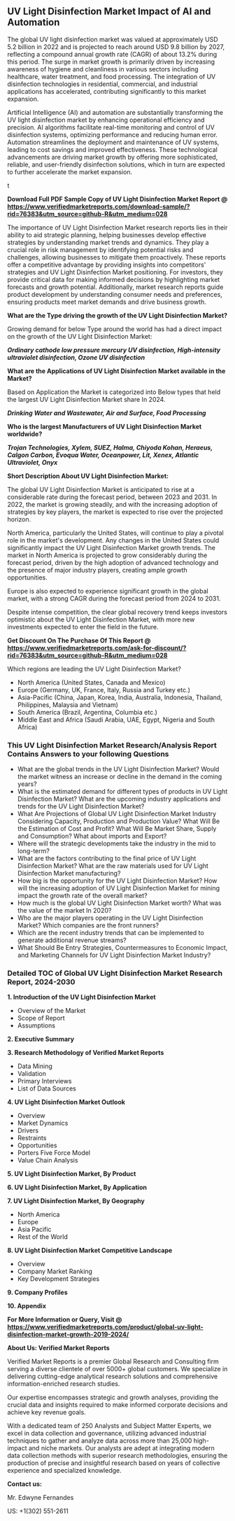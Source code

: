 <h2>UV Light Disinfection Market Impact of AI and Automation</h2><p>The global UV light disinfection market was valued at approximately USD 5.2 billion in 2022 and is projected to reach around USD 9.8 billion by 2027, reflecting a compound annual growth rate (CAGR) of about 13.2% during this period. The surge in market growth is primarily driven by increasing awareness of hygiene and cleanliness in various sectors including healthcare, water treatment, and food processing. The integration of UV disinfection technologies in residential, commercial, and industrial applications has accelerated, contributing significantly to this market expansion.</p><p>Artificial Intelligence (AI) and automation are substantially transforming the UV light disinfection market by enhancing operational efficiency and precision. AI algorithms facilitate real-time monitoring and control of UV disinfection systems, optimizing performance and reducing human error. Automation streamlines the deployment and maintenance of UV systems, leading to cost savings and improved effectiveness. These technological advancements are driving market growth by offering more sophisticated, reliable, and user-friendly disinfection solutions, which in turn are expected to further accelerate the market expansion.</p>t</p><p id="" class=""><strong>Download Full PDF Sample Copy of UV Light Disinfection Market Report @ <a href="https://www.verifiedmarketreports.com/download-sample/?rid=76383&utm_source=github-R&utm_medium=028" target="_blank">https://www.verifiedmarketreports.com/download-sample/?rid=76383&utm_source=github-R&utm_medium=028</a></strong></p><p>The importance of&nbsp;UV Light Disinfection Market research reports lies in their ability to aid strategic planning, helping businesses develop effective strategies by understanding market trends and dynamics. They play a crucial role in risk management by identifying potential risks and challenges, allowing businesses to mitigate them proactively. These reports offer a competitive advantage by providing insights into competitors' strategies and UV Light Disinfection Market positioning. For investors, they provide critical data for making informed decisions by highlighting market forecasts and growth potential. Additionally, market research reports guide product development by understanding consumer needs and preferences, ensuring products meet market demands and drive business growth.</p><p><strong>What are the&nbsp;Type driving the growth of the UV Light Disinfection Market?</strong></p><p id="" class="">Growing demand for below Type around the world has had a direct impact on the growth of the UV Light Disinfection Market:</p><em><strong>Ordinary cathode low pressure mercury UV disinfection, High-intensity ultraviolet disinfection, Ozone UV disinfection</strong></em></p><strong>What are the&nbsp;Applications&nbsp;of UV Light Disinfection Market available in the Market?</strong></p><p id="" class="">Based on Application the Market is categorized into Below types that held the largest UV Light Disinfection Market share In 2024.</p><em><strong>Drinking Water and Wastewater, Air and Surface, Food Processing</strong></em></p><strong>Who is the largest Manufacturers of UV Light Disinfection Market worldwide?</strong></p><p><em><strong>Trojan Technologies, Xylem, SUEZ, Halma, Chiyoda Kohan, Heraeus, Calgon Carbon, Evoqua Water, Oceanpower, Lit, Xenex, Atlantic Ultraviolet, Onyx</strong></em></p><p id="" class=""><strong>Short Description About UV Light Disinfection Market:</strong></p><p>The global UV Light Disinfection Market is anticipated to rise at a considerable rate during the forecast period, between 2023 and 2031. In 2022, the market is growing steadily, and with the increasing adoption of strategies by key players, the market is expected to rise over the projected horizon.</p><p>North America, particularly the United States, will continue to play a pivotal role in the market's development. Any changes in the United States could significantly impact the UV Light Disinfection Market growth trends. The market in North America is projected to grow considerably during the forecast period, driven by the high adoption of advanced technology and the presence of major industry players, creating ample growth opportunities.</p><p>Europe is also expected to experience significant growth in the global market, with a strong CAGR during the forecast period from 2024 to 2031.</p><p>Despite intense competition, the clear global recovery trend keeps investors optimistic about the UV Light Disinfection Market, with more new investments expected to enter the field in the future.</p><p id="" class=""><strong>Get Discount On The Purchase Of This Report @ <a href="https://www.verifiedmarketreports.com/ask-for-discount/?rid=76383&utm_source=github-R&utm_medium=028" target="_blank">https://www.verifiedmarketreports.com/ask-for-discount/?rid=76383&utm_source=github-R&utm_medium=028</a></strong></p>Which regions are leading the UV Light Disinfection Market?</p><ul><li>North America (United States, Canada and Mexico)</li><li>Europe (Germany, UK, France, Italy, Russia and Turkey etc.)</li><li>Asia-Pacific (China, Japan, Korea, India, Australia, Indonesia, Thailand, Philippines, Malaysia and Vietnam)</li><li>South America (Brazil, Argentina, Columbia etc.)</li><li>Middle East and Africa (Saudi Arabia, UAE, Egypt, Nigeria and South Africa)</li></ul><h3 id="" class="">This UV Light Disinfection Market Research/Analysis Report Contains Answers to your following Questions</h3><ul><li>What are the global trends in the UV Light Disinfection Market? Would the market witness an increase or decline in the demand in the coming years?</li><li>What is the estimated demand for different types of products in UV Light Disinfection Market? What are the upcoming industry applications and trends for the UV Light Disinfection Market?</li><li>What Are Projections of Global UV Light Disinfection Market Industry Considering Capacity, Production and Production Value? What Will Be the Estimation of Cost and Profit? What Will Be Market Share, Supply and Consumption? What about imports and Export?</li><li>Where will the strategic developments take the industry in the mid to long-term?</li><li>What are the factors contributing to the final price of UV Light Disinfection Market? What are the raw materials used for UV Light Disinfection Market manufacturing?</li><li>How big is the opportunity for the UV Light Disinfection Market? How will the increasing adoption of UV Light Disinfection Market for mining impact the growth rate of the overall market?</li><li>How much is the global UV Light Disinfection Market worth? What was the value of the market In 2020?</li><li>Who are the major players operating in the UV Light Disinfection Market? Which companies are the front runners?</li><li>Which are the recent industry trends that can be implemented to generate additional revenue streams?</li><li>What Should Be Entry Strategies, Countermeasures to Economic Impact, and Marketing Channels for UV Light Disinfection Market Industry?</li></ul><h3 id="" class="">Detailed TOC of Global UV Light Disinfection Market Research Report, 2024-2030</h3><p id="" class=""><strong>1. Introduction of the UV Light Disinfection Market</strong></p><ul><li>Overview of the Market</li><li>Scope of Report</li><li>Assumptions</li></ul><p id="" class=""><strong>2. Executive Summary</strong></p><p id="" class=""><strong>3. Research Methodology of Verified Market Reports</strong></p><ul><li>Data Mining</li><li>Validation</li><li>Primary Interviews</li><li>List of Data Sources</li></ul><p id="" class=""><strong>4. UV Light Disinfection Market Outlook</strong></p><ul><li>Overview</li><li>Market Dynamics</li><li>Drivers</li><li>Restraints</li><li>Opportunities</li><li>Porters Five Force Model</li><li>Value Chain Analysis</li></ul><p id="" class=""><strong>5. UV Light Disinfection Market, By Product</strong></p><p id="" class=""><strong>6. UV Light Disinfection Market, By Application</strong></p><p id="" class=""><strong>7. UV Light Disinfection Market, By Geography</strong></p><ul><li>North America</li><li>Europe</li><li>Asia Pacific</li><li>Rest of the World</li></ul><p id="" class=""><strong>8. UV Light Disinfection Market Competitive Landscape</strong></p><ul><li>Overview</li><li>Company Market Ranking</li><li>Key Development Strategies</li></ul><p id="" class=""><strong>9. Company Profiles</strong></p><p id="" class=""><strong>10. Appendix</strong></p><p id="" class=""><strong>For More Information or Query, Visit @ <a href="https://www.verifiedmarketreports.com/product/global-uv-light-disinfection-market-growth-2019-2024/" target="_blank">https://www.verifiedmarketreports.com/product/global-uv-light-disinfection-market-growth-2019-2024/</a></strong></p><p id="" class=""><strong>About Us: Verified Market Reports</strong></p><p id="" class="">Verified Market Reports is a premier Global Research and Consulting firm serving a diverse clientele of over 5000+ global customers. We specialize in delivering cutting-edge analytical research solutions and comprehensive information-enriched research studies.</p><p id="" class="">Our expertise encompasses strategic and growth analyses, providing the crucial data and insights required to make informed corporate decisions and achieve key revenue goals.</p><p id="" class="">With a dedicated team of 250 Analysts and Subject Matter Experts, we excel in data collection and governance, utilizing advanced industrial techniques to gather and analyze data across more than 25,000 high-impact and niche markets. Our analysts are adept at integrating modern data collection methods with superior research methodologies, ensuring the production of precise and insightful research based on years of collective experience and specialized knowledge.</p><p id="" class=""><strong>Contact us:</strong></p><p id="" class="">Mr. Edwyne Fernandes</p><p id="" class="">US: +1(302) 551-2611</p>